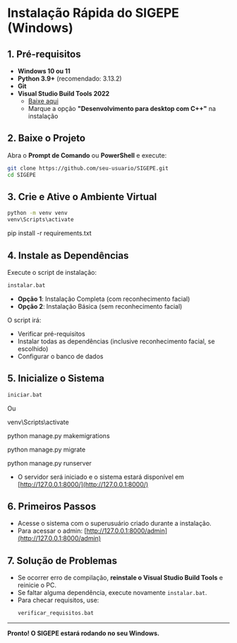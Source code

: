 # Instalação Rápida do SIGEPE (Windows)

## 1. Pré-requisitos

- **Windows 10 ou 11**
- **Python 3.9+** (recomendado: 3.13.2)
- **Git**
- **Visual Studio Build Tools 2022**  
  - [Baixe aqui](https://visualstudio.microsoft.com/visual-cpp-build-tools/)
  - Marque a opção **"Desenvolvimento para desktop com C++"** na instalação

## 2. Baixe o Projeto

Abra o **Prompt de Comando** ou **PowerShell** e execute:

```sh
git clone https://github.com/seu-usuario/SIGEPE.git
cd SIGEPE
```

## 3. Crie e Ative o Ambiente Virtual

```sh
python -m venv venv
venv\Scripts\activate
```
pip install -r requirements.txt



## 4. Instale as Dependências

Execute o script de instalação:

```sh
instalar.bat
```

- **Opção 1**: Instalação Completa (com reconhecimento facial)
- **Opção 2**: Instalação Básica (sem reconhecimento facial)

O script irá:
- Verificar pré-requisitos
- Instalar todas as dependências (inclusive reconhecimento facial, se escolhido)
- Configurar o banco de dados

## 5. Inicialize o Sistema

```sh
iniciar.bat
```
Ou 

venv\Scripts\activate

python manage.py makemigrations 

python manage.py migrate

python manage.py runserver

- O servidor será iniciado e o sistema estará disponível em [http://127.0.0.1:8000/](http://127.0.0.1:8000/)

## 6. Primeiros Passos

- Acesse o sistema com o superusuário criado durante a instalação.
- Para acessar o admin: [http://127.0.0.1:8000/admin](http://127.0.0.1:8000/admin)

## 7. Solução de Problemas

- Se ocorrer erro de compilação, **reinstale o Visual Studio Build Tools** e reinicie o PC.
- Se faltar alguma dependência, execute novamente `instalar.bat`.
- Para checar requisitos, use:  
  ```sh
  verificar_requisitos.bat
  ```

---

**Pronto! O SIGEPE estará rodando no seu Windows.**

